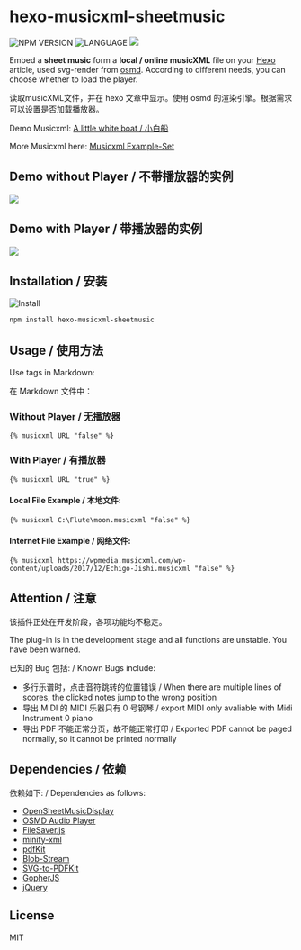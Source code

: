 # hexo-musicxml-sheetmusic

 ![NPM VERSION](https://img.shields.io/npm/v/hexo-musicxml-sheetmusic.svg) ![LANGUAGE](https://img.shields.io/badge/language-javascript-chocolate.svg) ![](https://img.shields.io/badge/license-MIT-deepskyblue.svg)

Embed a **sheet music** form a **local / online musicXML** file on your [Hexo](https://hexo.io/) article, used svg-render from [osmd](https://github.com/opensheetmusicdisplay/opensheetmusicdisplay). According to different needs, you can choose whether to load the player.

读取musicXML文件，并在 hexo 文章中显示。使用 osmd 的渲染引擎。根据需求可以设置是否加载播放器。

Demo Musicxml: [A little white boat / 小白船](https://cdn.jsdelivr.net/npm/hexo-musicxml-sheetmusic@0.0.5/A_little_white_boat.musicxml)

More Musicxml here: [Musicxml Example-Set](https://www.musicxml.com/music-in-musicxml/example-set/)

## Demo without Player / 不带播放器的实例

![](https://s1.ax1x.com/2020/08/26/d22BwR.png)

## Demo with Player / 带播放器的实例

![](https://s1.ax1x.com/2020/08/26/d22dOJ.png)

## Installation / 安装
![Install](https://nodei.co/npm/hexo-musicxml-sheetmusic.png?downloads=true&downloadRank=true&stars=true)

```bash
npm install hexo-musicxml-sheetmusic
```

## Usage / 使用方法

Use tags in Markdown:

在 Markdown 文件中：

### Without Player / 无播放器
```
{% musicxml URL "false" %}
```

### With Player / 有播放器
```
{% musicxml URL "true" %}
```

#### Local File Example / 本地文件:

```
{% musicxml C:\Flute\moon.musicxml "false" %}
```

#### Internet File Example / 网络文件:

```
{% musicxml https://wpmedia.musicxml.com/wp-content/uploads/2017/12/Echigo-Jishi.musicxml "false" %}
```

## Attention / 注意

该插件正处在开发阶段，各项功能均不稳定。 

The plug-in is in the development stage and all functions are unstable. You have been warned.

已知的 Bug 包括: / Known Bugs include:
- 多行乐谱时，点击音符跳转的位置错误 / When there are multiple lines of scores, the clicked notes jump to the wrong position
- 导出 MIDI 的 MIDI 乐器只有 0 号钢琴 / export MIDI only avaliable with Midi Instrument 0 piano 
- 导出 PDF 不能正常分页，故不能正常打印 / Exported PDF cannot be paged normally, so it cannot be printed normally

## Dependencies / 依赖
依赖如下: / Dependencies as follows:
- [OpenSheetMusicDisplay](https://github.com/opensheetmusicdisplay/opensheetmusicdisplay)
- [OSMD Audio Player](https://github.com/jimutt/osmd-audio-player)
- [FileSaver.js](https://github.com/eligrey/FileSaver.js/)
- [minify-xml](https://www.npmjs.com/package/minify-xml)
- [pdfKit](https://github.com/foliojs/pdfkit)
- [Blob-Stream](https://github.com/devongovett/blob-stream)
- [SVG-to-PDFKit](https://github.com/alafr/SVG-to-PDFKit)
- [GopherJS](https://github.com/gopherjs/gopherjs)
- [jQuery](https://github.com/jquery/jquery)

## License

MIT